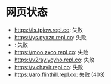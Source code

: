 # 网页状态
- https://ls.tpjow.repl.co: 失败
- https://ys.pyxzp.repl.co: 失败
- : 失败
- https://moo.zxco.repl.co: 失败
- https://v2ray.yoyho.repl.co: 失败
- https://v.chavir.repl.co: 失败
- https://aro.flinthill.repl.co: 失败 (403)
